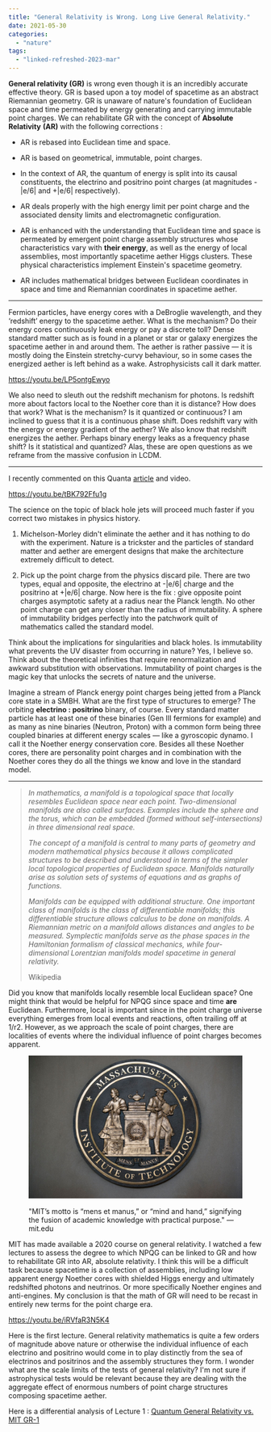 ```yaml
---
title: "General Relativity is Wrong. Long Live General Relativity."
date: 2021-05-30
categories: 
  - "nature"
tags: 
  - "linked-refreshed-2023-mar"
---
```


**General relativity (GR)** is wrong even though it is an incredibly accurate effective theory. GR is based upon a toy model of spacetime as an abstract Riemannian geometry. GR is unaware of nature's foundation of Euclidean space and time permeated by energy generating and carrying immutable point charges. We can rehabilitate GR with the concept of **Absolute Relativity** **(AR)** with the following corrections :

- AR is rebased into Euclidean time and space.

- AR is based on geometrical, immutable, point charges.

- In the context of AR, the quantum of energy is split into its causal constituents, the electrino and positrino point charges (at magnitudes -|e/6| and +|e/6| respectively).

- AR deals properly with the high energy limit per point charge and the associated density limits and electromagnetic configuration.

- AR is enhanced with the understanding that Euclidean time and space is permeated by emergent point charge assembly structures whose characteristics vary with **their energy**, as well as the energy of local assemblies, most importantly spacetime aether Higgs clusters. These physical characteristics implement Einstein's spacetime geometry.

- AR includes mathematical bridges between Euclidean coordinates in space and time and Riemannian coordinates in spacetime aether.

* * *

Fermion particles, have energy cores with a DeBroglie wavelength, and they ‘redshift’ energy to the spacetime aether. What is the mechanism? Do their energy cores continuously leak energy or pay a discrete toll? Dense standard matter such as is found in a planet or star or galaxy energizes the spacetime aether in and around them. The aether is rather passive — it is mostly doing the Einstein stretchy-curvy behaviour, so in some cases the energized aether is left behind as a wake. Astrophysicists call it dark matter.

https://youtu.be/LP5ontgEwyo

We also need to sleuth out the redshift mechanism for photons. Is redshift more about factors local to the Noether core than it is distance? How does that work? What is the mechanism? Is it quantized or continuous? I am inclined to guess that it is a continuous phase shift. Does redshift vary with the energy or energy gradient of the aether? We also know that redshift energizes the aether. Perhaps binary energy leaks as a frequency phase shift? Is it statistical and quantized? Alas, these are open questions as we reframe from the massive confusion in LCDM.

* * *

I recently commented on this Quanta [article](https://www.quantamagazine.org/physicists-identify-the-engine-powering-black-hole-energy-beams-20210520/) and video.

https://youtu.be/tBK792Ffu1g

The science on the topic of black hole jets will proceed much faster if you correct two mistakes in physics history.

1. Michelson-Morley didn't eliminate the aether and it has nothing to do with the experiment. Nature is a trickster and the particles of standard matter and aether are emergent designs that make the architecture extremely difficult to detect.

3. Pick up the point charge from the physics discard pile. There are two types, equal and opposite, the electrino at -|e/6| charge and the positrino at +|e/6| charge. Now here is the fix : give opposite point charges asymptotic safety at a radius near the Planck length. No other point charge can get any closer than the radius of immutability. A sphere of immutability bridges perfectly into the patchwork quilt of mathematics called the standard model.

Think about the implications for singularities and black holes. Is immutability what prevents the UV disaster from occurring in nature? Yes, I believe so. Think about the theoretical infinities that require renormalization and awkward substitution with observations. Immutability of point charges is the magic key that unlocks the secrets of nature and the universe.

Imagine a stream of Planck energy point charges being jetted from a Planck core state in a SMBH. What are the first type of structures to emerge? The orbiting **electrino : positrino** binary, of course. Every standard matter particle has at least one of these binaries (Gen III fermions for example) and as many as nine binaries (Neutron, Proton) with a common form being three coupled binaries at different energy scales — like a gyroscopic dynamo. I call it the Noether energy conservation core. Besides all these Noether cores, there are personality point charges and in combination with the Noether cores they do all the things we know and love in the standard model.

* * *

> _In mathematics, a manifold is a topological space that locally resembles Euclidean space near each point. Two-dimensional manifolds are also called surfaces. Examples include the sphere and the torus, which can be embedded (formed without self-intersections) in three dimensional real space._
> 
> _The concept of a manifold is central to many parts of geometry and modern mathematical physics because it allows complicated structures to be described and understood in terms of the simpler local topological properties of Euclidean space. Manifolds naturally arise as solution sets of systems of equations and as graphs of functions._
> 
> _Manifolds can be equipped with additional structure. One important class of manifolds is the class of differentiable manifolds; this differentiable structure allows calculus to be done on manifolds. A Riemannian metric on a manifold allows distances and angles to be measured. Symplectic manifolds serve as the phase spaces in the Hamiltonian formalism of classical mechanics, while four-dimensional Lorentzian manifolds model spacetime in general relativity._
> 
> Wikipedia

Did you know that manifolds locally resemble local Euclidean space? One might think that would be helpful for NPQG since space and time **are** Euclidean. Furthermore, local is important since in the point charge universe everything emerges from local events and reactions, often trailing off at 1/r2. However, as we approach the scale of point charges, there are localities of events where the individual influence of point charges becomes apparent.

<figure>

![MIT’s motto is “mens et manus,” or “mind and hand,” signifying the fusion of academic knowledge with practical purpose.](images/DSC7532.1-Photo%20by%20Christopher%20Harting_preview.jpeg)

<figcaption>

"MIT’s motto is “mens et manus,” or “mind and hand,” signifying the fusion of academic knowledge with practical purpose." — mit.edu

</figcaption>

</figure>

MIT has made available a 2020 course on general relativity. I watched a few lectures to assess the degree to which NPQG can be linked to GR and how to rehabilitate GR into AR, absolute relativity. I think this will be a difficult task because spacetime is a collection of assemblies, including low apparent energy Noether cores with shielded Higgs energy and ultimately redshifted photons and neutrinos. Or more specifically Noether engines and anti-engines. My conclusion is that the math of GR will need to be recast in entirely new terms for the point charge era.

https://youtu.be/iRVfaR3N5K4

Here is the first lecture. General relativity mathematics is quite a few orders of magnitude above nature or otherwise the individual influence of each electrino and positrino would come in to play distinctly from the sea of electrinos and positrinos and the assembly structures they form. I wonder what are the scale limits of the tests of general relativity? I'm not sure if astrophysical tests would be relevant because they are dealing with the aggregate effect of enormous numbers of point charge structures composing spacetime aether.

Here is a differential analysis of Lecture 1 : [Quantum General Relativity vs. MIT GR-1](https://johnmarkmorris.com/2021/05/30/quantum-general-relativity-vs-mit-gr-1/)

